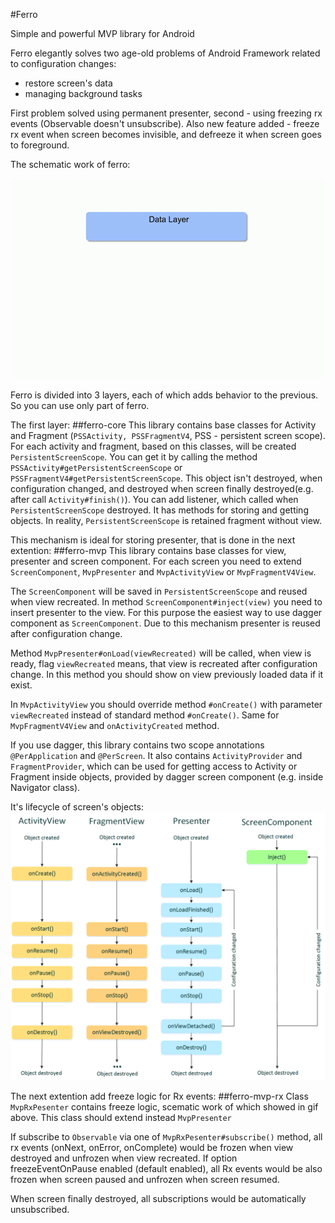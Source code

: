 #Ferro

Simple and powerful MVP library for Android 

Ferro elegantly solves two age-old problems of Android Framework related to configuration changes:
* restore screen's data
* managing background tasks

First problem solved using permanent presenter, second - using freezing rx events (Observable doesn't unsubscribe).
Also new feature added - freeze rx event when screen becomes invisible, and defreeze it when screen goes to foreground.

The schematic work of ferro:

![SchematicImage](ferro.gif)

Ferro is divided into 3 layers, each of which adds behavior to the previous. So you can use only part of ferro.

The first layer:
##ferro-core
This library contains base classes for Activity and Fragment (`PSSActivity, PSSFragmentV4`, PSS - persistent screen scope). For each activity and fragment, based on this classes, will be created `PersistentScreenScope`.  You can get it by calling the method `PSSActivity#getPersistentScreenScope` or `PSSFragmentV4#getPersistentScreenScope`. This object isn't destroyed, when configuration changed, and destroyed when screen finally destroyed(e.g. after call `Activity#finish()`). You can add listener, which called when `PersistentScreenScope` destroyed. It has methods for storing and getting objects.
In reality, `PersistentScreenScope` is retained fragment without view.

This mechanism is ideal for storing presenter, that is done in the next extention:
##ferro-mvp
This library contains base classes for view, presenter and screen component. For each screen you need to extend `ScreenComponent`, `MvpPresenter` and `MvpActivityView` or `MvpFragmentV4View`. 

The `ScreenComponent` will be saved in `PersistentScreenScope` and reused when view recreated. In method `ScreenComponent#inject(view)` you need to insert presenter to the view. For this purpose the easiest way to use dagger component as `ScreenComponent`. Due to this mechanism presenter is reused after configuration change. 

Method `MvpPresenter#onLoad(viewRecreated)` will be called, when view is ready, flag `viewRecreated` means, that view is recreated after configuration change. In this method you should show on view previously loaded data if it exist.

In `MvpActivityView` you should override method `#onCreate()` with parameter `viewRecreated` instead of standard method `#onCreate()`. Same for `MvpFragmentV4View` and `onActivityCreated` method.

If you use dagger, this library contains two scope annotations `@PerApplication` and `@PerScreen`. It also contains `ActivityProvider` and `FragmentProvider`, which can be used for getting access to Activity or Fragment inside objects, provided by dagger screen component (e.g. inside Navigator class).

It's lifecycle of screen's objects: 
![lifecycle](ferro_lifecycle.png)

The next extention add freeze logic for Rx events:
##ferro-mvp-rx
Class `MvpRxPesenter` contains freeze logic, scematic work of which showed in gif above. This class should extend instead `MvpPresenter`

If subscribe to `Observable` via one of `MvpRxPesenter#subscribe()` method,
all rx events (onNext, onError, onComplete) would be frozen when view destroyed and unfrozen
when view recreated.
If option freezeEventOnPause enabled (default enabled), all Rx events
would be also frozen when screen paused and unfrozen when screen resumed.

When screen finally destroyed, all subscriptions would be automatically unsubscribed.




